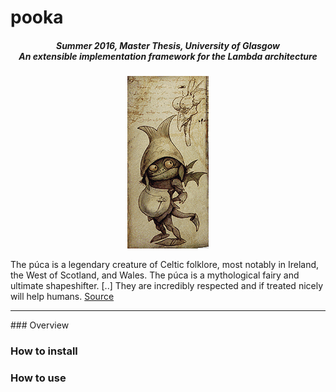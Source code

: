 # pooka
<h5 align="center">
 Summer 2016, Master Thesis, University of Glasgow
 <br/>
 An extensible implementation framework for the Lambda architecture
</h5>
<p align="center">
  <img src="https://github.com/nickozoulis/pooka/blob/master/pooka.png?raw=true" alt="Pooka's image"/>
</p>

The púca is a legendary creature of Celtic folklore, most notably in Ireland, the West of Scotland, and Wales. The púca is a mythological fairy and ultimate shapeshifter. [..] They are incredibly respected and if treated nicely will help humans.
[Source](http://listverse.com/2009/10/26/10-mythological-creatures-and-shapeshifters/)

<hr/>
### Overview

### How to install

### How to use
